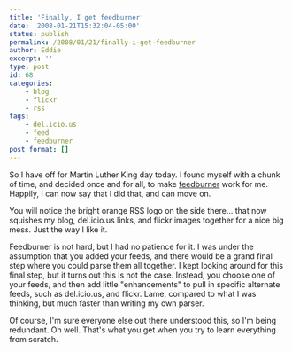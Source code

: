 ```yaml
---
title: 'Finally, I get feedburner'
date: '2008-01-21T15:32:04-05:00'
status: publish
permalink: /2008/01/21/finally-i-get-feedburner
author: Eddie
excerpt: ''
type: post
id: 68
categories:
    - blog
    - flickr
    - rss
tags:
    - del.icio.us
    - feed
    - feedburner
post_format: []
---
```

So I have off for Martin Luther King day today. I found myself with a chunk of time, and decided once and for all, to make [feedburner](http://feedburner.com) work for me. Happily, I can now say that I did that, and can move on.

You will notice the bright orange RSS logo on the side there... that now squishes my blog, del.icio.us links, and flickr images together for a nice big mess. Just the way I like it.

Feedburner is not hard, but I had no patience for it. I was under the assumption that you added your feeds, and there would be a grand final step where you could parse them all together. I kept looking around for this final step, but it turns out this is not the case. Instead, you choose one of your feeds, and then add little "enhancements" to pull in specific alternate feeds, such as del.icio.us, and flickr. Lame, compared to what I was thinking, but much faster than writing my own parser.

Of course, I'm sure everyone else out there understood this, so I'm being redundant. Oh well. That's what you get when you try to learn everything from scratch.